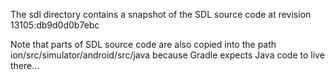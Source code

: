 The sdl directory contains a snapshot of the SDL source code at revision
13105:db9d0d0b7ebc

Note that parts of SDL source code are also copied into the path
ion/src/simulator/android/src/java because Gradle expects Java code to live
there...
